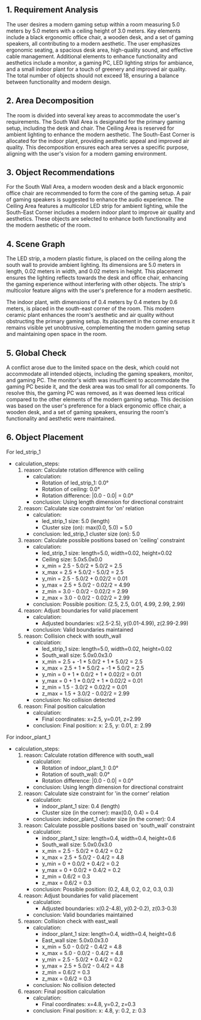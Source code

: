 ## 1. Requirement Analysis
The user desires a modern gaming setup within a room measuring 5.0 meters by 5.0 meters with a ceiling height of 3.0 meters. Key elements include a black ergonomic office chair, a wooden desk, and a set of gaming speakers, all contributing to a modern aesthetic. The user emphasizes ergonomic seating, a spacious desk area, high-quality sound, and effective cable management. Additional elements to enhance functionality and aesthetics include a monitor, a gaming PC, LED lighting strips for ambiance, and a small indoor plant for a touch of greenery and improved air quality. The total number of objects should not exceed 18, ensuring a balance between functionality and modern design.

## 2. Area Decomposition
The room is divided into several key areas to accommodate the user's requirements. The South Wall Area is designated for the primary gaming setup, including the desk and chair. The Ceiling Area is reserved for ambient lighting to enhance the modern aesthetic. The South-East Corner is allocated for the indoor plant, providing aesthetic appeal and improved air quality. This decomposition ensures each area serves a specific purpose, aligning with the user's vision for a modern gaming environment.

## 3. Object Recommendations
For the South Wall Area, a modern wooden desk and a black ergonomic office chair are recommended to form the core of the gaming setup. A pair of gaming speakers is suggested to enhance the audio experience. The Ceiling Area features a multicolor LED strip for ambient lighting, while the South-East Corner includes a modern indoor plant to improve air quality and aesthetics. These objects are selected to enhance both functionality and the modern aesthetic of the room.

## 4. Scene Graph
The LED strip, a modern plastic fixture, is placed on the ceiling along the south wall to provide ambient lighting. Its dimensions are 5.0 meters in length, 0.02 meters in width, and 0.02 meters in height. This placement ensures the lighting reflects towards the desk and office chair, enhancing the gaming experience without interfering with other objects. The strip's multicolor feature aligns with the user's preference for a modern aesthetic.

The indoor plant, with dimensions of 0.4 meters by 0.4 meters by 0.6 meters, is placed in the south-east corner of the room. This modern ceramic plant enhances the room's aesthetic and air quality without obstructing the primary gaming setup. Its placement in the corner ensures it remains visible yet unobtrusive, complementing the modern gaming setup and maintaining open space in the room.

## 5. Global Check
A conflict arose due to the limited space on the desk, which could not accommodate all intended objects, including the gaming speakers, monitor, and gaming PC. The monitor's width was insufficient to accommodate the gaming PC beside it, and the desk area was too small for all components. To resolve this, the gaming PC was removed, as it was deemed less critical compared to the other elements of the modern gaming setup. This decision was based on the user's preference for a black ergonomic office chair, a wooden desk, and a set of gaming speakers, ensuring the room's functionality and aesthetic were maintained.

## 6. Object Placement
For led_strip_1
- calculation_steps:
    1. reason: Calculate rotation difference with ceiling
        - calculation:
            - Rotation of led_strip_1: 0.0°
            - Rotation of ceiling: 0.0°
            - Rotation difference: |0.0 - 0.0| = 0.0°
        - conclusion: Using length dimension for directional constraint
    2. reason: Calculate size constraint for 'on' relation
        - calculation:
            - led_strip_1 size: 5.0 (length)
            - Cluster size (on): max(0.0, 5.0) = 5.0
        - conclusion: led_strip_1 cluster size (on): 5.0
    3. reason: Calculate possible positions based on 'ceiling' constraint
        - calculation:
            - led_strip_1 size: length=5.0, width=0.02, height=0.02
            - Ceiling size: 5.0x5.0x0.0
            - x_min = 2.5 - 5.0/2 + 5.0/2 = 2.5
            - x_max = 2.5 + 5.0/2 - 5.0/2 = 2.5
            - y_min = 2.5 - 5.0/2 + 0.02/2 = 0.01
            - y_max = 2.5 + 5.0/2 - 0.02/2 = 4.99
            - z_min = 3.0 - 0.0/2 - 0.02/2 = 2.99
            - z_max = 3.0 - 0.0/2 - 0.02/2 = 2.99
        - conclusion: Possible position: (2.5, 2.5, 0.01, 4.99, 2.99, 2.99)
    4. reason: Adjust boundaries for valid placement
        - calculation:
            - Adjusted boundaries: x(2.5-2.5), y(0.01-4.99), z(2.99-2.99)
        - conclusion: Valid boundaries maintained
    5. reason: Collision check with south_wall
        - calculation:
            - led_strip_1 size: length=5.0, width=0.02, height=0.02
            - South_wall size: 5.0x0.0x3.0
            - x_min = 2.5 + -1 * 5.0/2 + 1 * 5.0/2 = 2.5
            - x_max = 2.5 + 1 * 5.0/2 + -1 * 5.0/2 = 2.5
            - y_min = 0 + 1 * 0.0/2 + 1 * 0.02/2 = 0.01
            - y_max = 0 + 1 * 0.0/2 + 1 * 0.02/2 = 0.01
            - z_min = 1.5 - 3.0/2 + 0.02/2 = 0.01
            - z_max = 1.5 + 3.0/2 - 0.02/2 = 2.99
        - conclusion: No collision detected
    6. reason: Final position calculation
        - calculation:
            - Final coordinates: x=2.5, y=0.01, z=2.99
        - conclusion: Final position: x: 2.5, y: 0.01, z: 2.99

For indoor_plant_1
- calculation_steps:
    1. reason: Calculate rotation difference with south_wall
        - calculation:
            - Rotation of indoor_plant_1: 0.0°
            - Rotation of south_wall: 0.0°
            - Rotation difference: |0.0 - 0.0| = 0.0°
        - conclusion: Using length dimension for directional constraint
    2. reason: Calculate size constraint for 'in the corner' relation
        - calculation:
            - indoor_plant_1 size: 0.4 (length)
            - Cluster size (in the corner): max(0.0, 0.4) = 0.4
        - conclusion: indoor_plant_1 cluster size (in the corner): 0.4
    3. reason: Calculate possible positions based on 'south_wall' constraint
        - calculation:
            - indoor_plant_1 size: length=0.4, width=0.4, height=0.6
            - South_wall size: 5.0x0.0x3.0
            - x_min = 2.5 - 5.0/2 + 0.4/2 = 0.2
            - x_max = 2.5 + 5.0/2 - 0.4/2 = 4.8
            - y_min = 0 + 0.0/2 + 0.4/2 = 0.2
            - y_max = 0 + 0.0/2 + 0.4/2 = 0.2
            - z_min = 0.6/2 = 0.3
            - z_max = 0.6/2 = 0.3
        - conclusion: Possible position: (0.2, 4.8, 0.2, 0.2, 0.3, 0.3)
    4. reason: Adjust boundaries for valid placement
        - calculation:
            - Adjusted boundaries: x(0.2-4.8), y(0.2-0.2), z(0.3-0.3)
        - conclusion: Valid boundaries maintained
    5. reason: Collision check with east_wall
        - calculation:
            - indoor_plant_1 size: length=0.4, width=0.4, height=0.6
            - East_wall size: 5.0x0.0x3.0
            - x_min = 5.0 - 0.0/2 - 0.4/2 = 4.8
            - x_max = 5.0 - 0.0/2 - 0.4/2 = 4.8
            - y_min = 2.5 - 5.0/2 + 0.4/2 = 0.2
            - y_max = 2.5 + 5.0/2 - 0.4/2 = 4.8
            - z_min = 0.6/2 = 0.3
            - z_max = 0.6/2 = 0.3
        - conclusion: No collision detected
    6. reason: Final position calculation
        - calculation:
            - Final coordinates: x=4.8, y=0.2, z=0.3
        - conclusion: Final position: x: 4.8, y: 0.2, z: 0.3